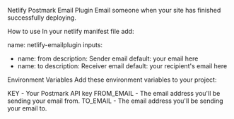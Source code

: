 Netlify Postmark Email Plugin
Email someone when your site has finished successfully deploying.

How to use
In your netlify manifest file add:

name: netlify-emailplugin
inputs:
  - name: from
    description: Sender email
    default: your email here
  - name: to
    description: Receiver email
    default: your recipient's email here


Environment Variables
Add these environment variables to your project:

KEY - Your Postmark API key
FROM_EMAIL - The email address you'll be sending your email from.
TO_EMAIL -  The email address you'll be sending your email to.
